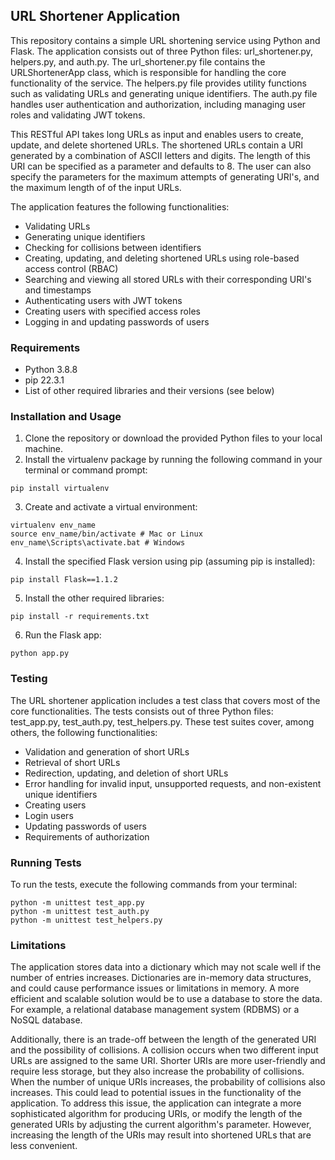 ## URL Shortener Application
This repository contains a simple URL shortening service using Python and Flask. The application consists out of three Python files: url_shortener.py, helpers.py, and auth.py. The url_shortener.py file contains the URLShortenerApp class, which is responsible for handling the core functionality of the service. The helpers.py file provides utility functions such as validating URLs and generating unique identifiers. The auth.py file handles user authentication and authorization, including managing user roles and validating JWT tokens.

This RESTful API takes long URLs as input and enables users to create, update, and delete shortened URLs. The shortened URLs contain a URI generated by a combination of ASCII letters and digits. The length of this URI can be specified as a parameter and defaults to 8. The user can also specify the parameters for the maximum attempts of generating URI's, and the maximum length of of the input URLs. 

The application features the following functionalities: 
* Validating URLs
* Generating unique identifiers
* Checking for collisions between identifiers
* Creating, updating, and deleting shortened URLs using role-based access control (RBAC)
* Searching and viewing all stored URLs with their corresponding URI's and timestamps
* Authenticating users with JWT tokens
* Creating users with specified access roles
* Logging in and updating passwords of users

### Requirements
* Python 3.8.8
* pip 22.3.1
* List of other required libraries and their versions (see below)

### Installation and Usage
1. Clone the repository or download the provided Python files to your local machine.
2. Install the virtualenv package by running the following command in your terminal or command prompt:
```console
pip install virtualenv
```
3. Create and activate a virtual environment:
```console
virtualenv env_name
source env_name/bin/activate # Mac or Linux
env_name\Scripts\activate.bat # Windows
```
4. Install the specified Flask version using pip (assuming pip is installed):
```console
pip install Flask==1.1.2
```
5. Install the other required libraries:
```console
pip install -r requirements.txt
```
6. Run the Flask app:
```console
python app.py
```

### Testing
The URL shortener application includes a test class that covers most of the core functionalities. The tests consists out of three Python files: test_app.py, test_auth.py, test_helpers.py. These test suites cover, among others, the following functionalities:
* Validation and generation of short URLs
* Retrieval of short URLs
* Redirection, updating, and deletion of short URLs
* Error handling for invalid input, unsupported requests, and non-existent unique identifiers
* Creating users
* Login users
* Updating passwords of users
* Requirements of authorization

### Running Tests
To run the tests, execute the following commands from your terminal:
```console
python -m unittest test_app.py
python -m unittest test_auth.py
python -m unittest test_helpers.py
```

### Limitations
The application stores data into a dictionary which may not scale well if the number of entries increases. Dictionaries are in-memory data structures, and could cause performance issues or limitations in memory. A more efficient and scalable solution would be to use a database to store the data. For example, a relational database management system (RDBMS) or a NoSQL database.

Additionally, there is an trade-off between the length of the generated URI and the possibility of collisions. A collision occurs when two different input URLs are assigned to the same URI. Shorter URIs are more user-friendly and require less storage, but they also increase the probability of collisions. When the number of unique URIs increases, the probability of collisions also increases. This could lead to potential issues in the functionality of the application. To address this issue, the application can integrate a more sophisticated algorithm for producing URIs, or modify the length of the generated URIs by adjusting the current algorithm's parameter. However, increasing the length of the URIs may result into shortened URLs that are less convenient.